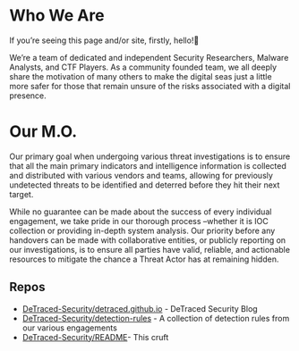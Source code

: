# Who We Are
If you’re seeing this page and/or site, firstly, hello!👋

We’re a team of dedicated and independent Security Researchers, Malware Analysts, and CTF Players. As a community founded team, we all deeply share the motivation of many others to make the digital seas just a little more safer for those that remain unsure of the risks associated with a digital presence.

# Our M.O.
Our primary goal when undergoing various threat investigations is to ensure that all the main primary indicators and intelligence information is collected and distributed with various vendors and teams, allowing for previously undetected threats to be identified and deterred before they hit their next target.

While no guarantee can be made about the success of every individual engagement, we take pride in our thorough process –whether it is IOC collection or providing in-depth system analysis. Our priority before any handovers can be made with collaborative entities, or publicly reporting on our investigations, is to ensure all parties have valid, reliable, and actionable resources to mitigate the chance a Threat Actor has at remaining hidden.

## Repos
- [DeTraced-Security/detraced.github.io](https://github.com/DeTraced-Security/detraced-security.github.io) - DeTraced Security Blog
- [DeTraced-Security/detection-rules](https://github.com/DeTraced-Security/detection-rules) -  A collection of detection rules from our various engagements
- [DeTraced-Security/README](https://github.com/DeTraced-Security/.github)- This cruft
